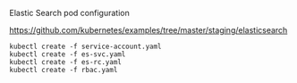 Elastic Search pod configuration

https://github.com/kubernetes/examples/tree/master/staging/elasticsearch

```
kubectl create -f service-account.yaml
kubectl create -f es-svc.yaml
kubectl create -f es-rc.yaml
kubectl create -f rbac.yaml
```